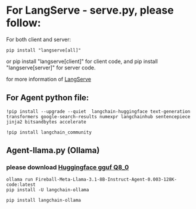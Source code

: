 # For LangServe - serve.py, please follow: 

For both client and server:

```shell
pip install "langserve[all]"
```

or pip install "langserve[client]" for client code, and pip install "langserve[server]" for server code.

for more information of [LangServe](https://python.langchain.com/docs/langserve/)

## For Agent python file:

```shell
!pip install --upgrade --quiet  langchain-huggingface text-generation transformers google-search-results numexpr langchainhub sentencepiece jinja2 bitsandbytes accelerate

!pip install langchain_community
```

## Agent-llama.py (Ollama)
### please download [Huggingface gguf Q8_0](https://huggingface.co/legolasyiu/Fireball-Meta-Llama-3.1-8B-Instruct-Agent-0.003-128K-code-Q8_0-GGUF/blob/main/fireball-meta-llama-3.1-8b-instruct-agent-0.003-128k-code-q8_0.gguf)
```shell
ollama run Fireball-Meta-Llama-3.1-8B-Instruct-Agent-0.003-128K-code:latest 
pip install -U langchain-ollama
```


```shell
pip install langchain-ollama
```
